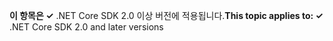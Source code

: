 <span data-ttu-id="96bda-101">**이 항목은 ✓** .NET Core SDK 2.0 이상 버전에 적용됩니다.</span><span class="sxs-lookup"><span data-stu-id="96bda-101">**This topic applies to: ✓** .NET Core SDK 2.0 and later versions</span></span>
